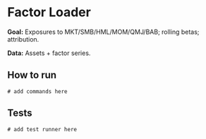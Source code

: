 # Factor Loader

**Goal:** Exposures to MKT/SMB/HML/MOM/QMJ/BAB; rolling betas; attribution.

**Data:** Assets + factor series.

## How to run

```
# add commands here
```

## Tests

```
# add test runner here
```
